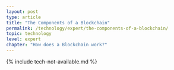 ```yaml
---
layout: post
type: article
title: "The Components of a Blockchain"
permalink: /technology/expert/the-components-of-a-blockchain/
topic: technology
level: expert
chapter: "How does a Blockchain work?"
---
```


{% include tech-not-available.md %}
